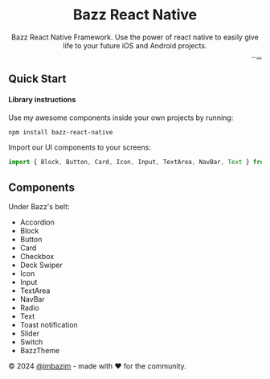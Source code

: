 
<h1 align="center">Bazz React Native</h1>
<p align="center">
  <p align="center">Bazz React Native Framework. Use the power of react native to easily give life to your future iOS and Android projects.</p>
  <p align="right" style="font-size: 2">Follow me:
  <a href="https://x.com/imbazim">@imbazim</a></p>
</p>

## Quick Start

#### Library instructions
Use my awesome components inside your own projects by running: 
```bash
npm install bazz-react-native
```

Import our UI components to your screens:
```js
import { Block, Button, Card, Icon, Input, TextArea, NavBar, Text } from 'bazz-react-native';
```


## Components

Under Bazz's belt:
* Accordion
* Block
* Button
* Card
* Checkbox
* Deck Swiper
* Icon
* Input
* TextArea
* NavBar
* Radio
* Text
* Toast notification
* Slider
* Switch
* BazzTheme


© 2024 [@imbazim](https://x.com/imbazim) - made with ❤️ for the community.
